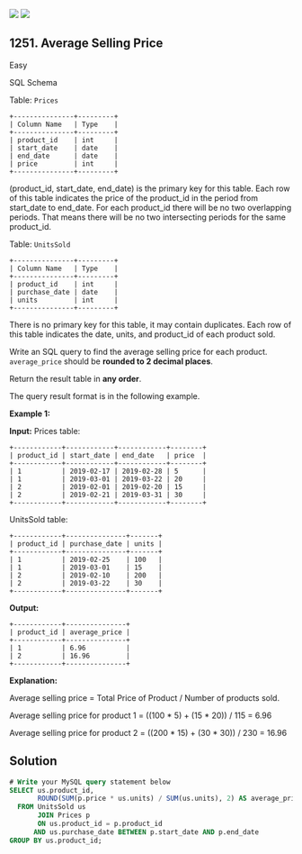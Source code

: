 [![](https://img.shields.io/github/stars/javadev/LeetCode-in-Java?label=Stars&style=flat-square)](https://github.com/javadev/LeetCode-in-Java)
[![](https://img.shields.io/github/forks/javadev/LeetCode-in-Java?label=Fork%20me%20on%20GitHub%20&style=flat-square)](https://github.com/javadev/LeetCode-in-Java/fork)

## 1251\. Average Selling Price

Easy

SQL Schema

Table: `Prices`

    +---------------+---------+ 
    | Column Name   | Type    | 
    +---------------+---------+ 
    | product_id    | int     | 
    | start_date    | date    | 
    | end_date      | date    | 
    | price         | int     | 
    +---------------+---------+ 

(product_id, start_date, end_date) is the primary key for this table. Each row of this table indicates the price of the product_id in the period from start_date to end_date. For each product_id there will be no two overlapping periods. That means there will be no two intersecting periods for the same product_id.

Table: `UnitsSold`

    +---------------+---------+ 
    | Column Name   | Type    | 
    +---------------+---------+ 
    | product_id    | int     | 
    | purchase_date | date    | 
    | units         | int     | 
    +---------------+---------+ 

There is no primary key for this table, it may contain duplicates. Each row of this table indicates the date, units, and product_id of each product sold.

Write an SQL query to find the average selling price for each product. `average_price` should be **rounded to 2 decimal places**.

Return the result table in **any order**.

The query result format is in the following example.

**Example 1:**

**Input:** Prices table:

    +------------+------------+------------+--------+ 
    | product_id | start_date | end_date   | price  | 
    +------------+------------+------------+--------+ 
    | 1          | 2019-02-17 | 2019-02-28 | 5      | 
    | 1          | 2019-03-01 | 2019-03-22 | 20     | 
    | 2          | 2019-02-01 | 2019-02-20 | 15     | 
    | 2          | 2019-02-21 | 2019-03-31 | 30     | 
    +------------+------------+------------+--------+ 

UnitsSold table:

    +------------+---------------+-------+ 
    | product_id | purchase_date | units | 
    +------------+---------------+-------+ 
    | 1          | 2019-02-25    | 100   | 
    | 1          | 2019-03-01    | 15    | 
    | 2          | 2019-02-10    | 200   | 
    | 2          | 2019-03-22    | 30    | 
    +------------+---------------+-------+

**Output:**

    +------------+---------------+ 
    | product_id | average_price | 
    +------------+---------------+ 
    | 1          | 6.96          | 
    | 2          | 16.96         | 
    +------------+---------------+

**Explanation:**

Average selling price = Total Price of Product / Number of products sold.

Average selling price for product 1 = ((100 * 5) + (15 * 20)) / 115 = 6.96

Average selling price for product 2 = ((200 * 15) + (30 * 30)) / 230 = 16.96

## Solution

```sql
# Write your MySQL query statement below
SELECT us.product_id,
       ROUND(SUM(p.price * us.units) / SUM(us.units), 2) AS average_price
  FROM UnitsSold us
       JOIN Prices p
       ON us.product_id = p.product_id
      AND us.purchase_date BETWEEN p.start_date AND p.end_date
GROUP BY us.product_id;
```